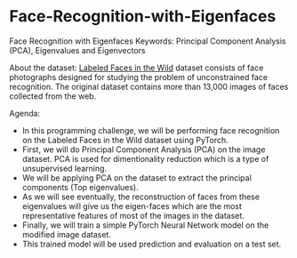 # Face-Recognition-with-Eigenfaces
Face Recognition with Eigenfaces
Keywords: Principal Component Analysis (PCA), Eigenvalues and Eigenvectors

About the dataset:
[Labeled Faces in the Wild](http://vis-www.cs.umass.edu/lfw/) dataset consists of face photographs designed for studying the problem of unconstrained face recognition. The original dataset contains more than 13,000 images of faces collected from the web.

Agenda:

- In this programming challenge, we will be performing face recognition on the Labeled Faces in the Wild dataset using PyTorch.
- First, we will do Principal Component Analysis (PCA) on the image dataset. PCA is used for dimentionality reduction which is a type of unsupervised learning.
- We will be applying PCA on the dataset to extract the principal components (Top  eigenvalues).
- As we will see eventually, the reconstruction of faces from these eigenvalues will give us the eigen-faces which are the most representative features of most of the images in the dataset.
- Finally, we will train a simple PyTorch Neural Network model on the modified image dataset.
- This trained model will be used prediction and evaluation on a test set.
